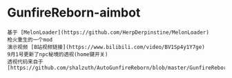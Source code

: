 # GunfireReborn-aimbot
	基于 [MelonLoader](https://github.com/HerpDerpinstine/MelonLoader)  
	枪火重生的一个mod  
	演示视频 [B站视频链接](https://www.bilibili.com/video/BV1Sp4y1Y7ge)  
	9月1号更新了npc秘境的透视(home键开关)  
	透视代码来自于[https://github.com/shalzuth/AutoGunfireReborn/blob/master/GunfireRebornMods/Mods/ExtraSensoryPerception.cs]https://github.com/shalzuth/AutoGunfireReborn/blob/master/GunfireRebornMods/Mods/ExtraSensoryPerception.cs  